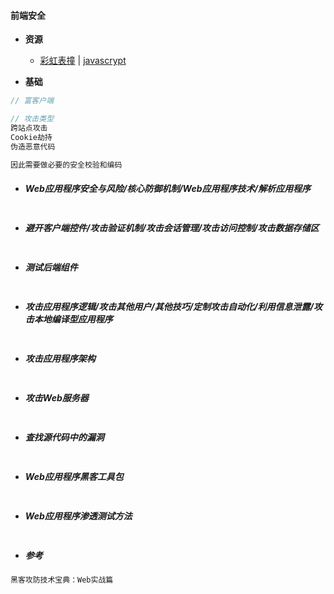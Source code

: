 #### **前端安全**

* **资源**

  * [彩虹表撞](http://md5.gongjuji.net/dencrypt/) \| [javascrypt](http://www.fourmilab.ch/javascrypt/)

* **基础**

```js
// 富客户端

// 攻击类型
跨站点攻击
Cookie劫持
伪造恶意代码

因此需要做必要的安全校验和编码
```

* ##### Web应用程序安全与风险/核心防御机制/Web应用程序技术/解析应用程序

```js

```

* ##### 避开客户端控件/攻击验证机制/攻击会话管理/攻击访问控制/攻击数据存储区

```js

```

* ##### 测试后端组件

```js

```

* ##### 攻击应用程序逻辑/攻击其他用户/其他技巧/定制攻击自动化/利用信息泄露/攻击本地编译型应用程序

```js

```

* ##### 攻击应用程序架构

```js

```

* ##### 攻击Web服务器

```js

```

* ##### 查找源代码中的漏洞

```js

```

* ##### Web应用程序黑客工具包

```js

```

* ##### Web应用程序渗透测试方法

```js

```

* ##### 参考

```js
黑客攻防技术宝典：Web实战篇
```



